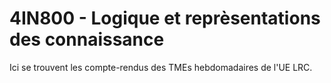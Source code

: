 # 4IN800 - Logique et reprèsentations des connaissance

Ici se trouvent les compte-rendus des TMEs hebdomadaires de l'UE LRC.
